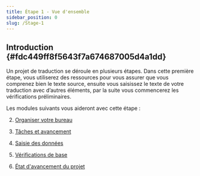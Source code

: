 ```yaml
---
title: Étape 1 - Vue d'ensemble
sidebar_position: 0
slug: /Stage-1
---
```




## **Introduction** {#fdc449ff8f5643f7a674687005d4a1dd}


Un projet de traduction se déroule en plusieurs étapes. Dans cette première étape, vous utiliserez des ressources pour vous assurer que vous comprenez bien le texte source, ensuite vous saisissez le texte de votre traduction avec d’autres éléments, par la suite vous commencerez les vérifications préliminaires.


Les modules suivants vous aideront avec cette étape :


2. [Organiser votre bureau](/2.OD)


3. [Tâches et avancement](/3.PP1)


4. [Saisie des données](/4.KD)


5. [Vérifications de base](/5.BC1)


6. [État d'avancement du projet](/6.PP2)

